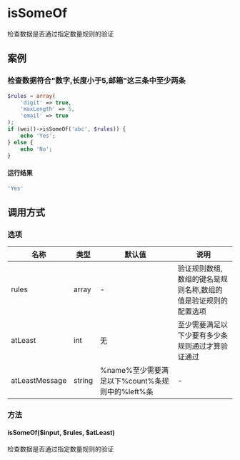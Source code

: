 isSomeOf
========

检查数据是否通过指定数量规则的验证

案例
----

### 检查数据符合"数字,长度小于5,邮箱"这三条中至少两条
```php
$rules = array(
    'digit' => true,
    'maxLength' => 5,
    'email' => true
);
if (wei()->isSomeOf('abc', $rules)) {
    echo 'Yes';
} else {
    echo 'No';
}
```

#### 运行结果
```php
'Yes'
```

调用方式
--------

### 选项

| 名称                | 类型    | 默认值                                          | 说明                                                           |
|---------------------|---------|-------------------------------------------------|----------------------------------------------------------------|
| rules               | array   | -                                               | 验证规则数组,数组的键名是规则名称,数组的值是验证规则的配置选项 |
| atLeast             | int     | 无                                              | 至少需要满足以下少要有多少条规则通过才算验证通过               |
| atLeastMessage      | string  | %name%至少需要满足以下%count%条规则中的%left%条 | -                                                              |

### 方法

#### isSomeOf($input, $rules, $atLeast)
检查数据是否通过指定数量规则的验证
